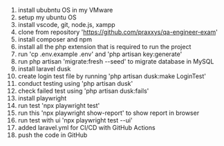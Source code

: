 1) install ububntu OS in my VMware
2) setup my ubuntu OS
3) install vscode, git, node.js, xampp
4) clone from repository 'https://github.com/praxxys/qa-engineer-exam'
5) install composer and npm
6) install all the php extension that is required to run the project
7) run 'cp .env.example .env' and 'php artisan key:generate'
8) run php artisan 'migrate:fresh --seed' to migrate database in MySQL
9) install laravel dusk
10) create login test file by running 'php artisan dusk:make LoginTest'
11) conduct testing using 'php artisan dusk'
12) check failed test using 'php artisan dusk:fails'
13) install playwright
14) run test 'npx playwright test'
15) run this 'npx playwright show-report' to show report in browser
16) run test with ui 'npx playwright test --ui'
17) added laravel.yml for CI/CD with GitHub Actions
18) push the code in GitHub
